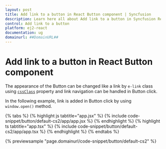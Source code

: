 ```yaml
---
layout: post
title: Add link to a button in React Button component | Syncfusion
description: Learn here all about Add link to a button in Syncfusion React Button component of Syncfusion Essential JS 2 and more.
control: Add link to a button 
platform: ej2-react
documentation: ug
domainurl: ##DomainURL##
---
```


# Add link to a button in React Button component

The appearance of the Button can be changed like a link by `e-link` class using [`cssClass`](https://ej2.syncfusion.com/react/documentation/api/button/#cssclass) property and link navigation can be handled in Button click.

In the following example, link is added in Button click by using `window.open()` method.

{% tabs %}
{% highlight js tabtitle="app.jsx" %}
{% include code-snippet/button/default-cs2/app/app.jsx %}
{% endhighlight %}
{% highlight ts tabtitle="app.tsx" %}
{% include code-snippet/button/default-cs2/app/app.tsx %}
{% endhighlight %}
{% endtabs %}

 {% previewsample "page.domainurl/code-snippet/button/default-cs2" %}